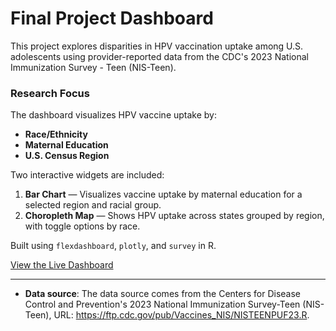 # Final Project Dashboard

This project explores disparities in HPV vaccination uptake among U.S. adolescents using provider-reported data from the CDC's 2023 National Immunization Survey - Teen (NIS-Teen).

###  Research Focus

The dashboard visualizes HPV vaccine uptake by:
- **Race/Ethnicity**
- **Maternal Education**
- **U.S. Census Region**

Two interactive widgets are included:
1. **Bar Chart** — Visualizes vaccine uptake by maternal education for a selected region and racial group.
2. **Choropleth Map** — Shows HPV uptake across states grouped by region, with toggle options by race.

Built using `flexdashboard`, `plotly`, and `survey` in R.

[View the Live Dashboard](https://emilioemory.github.io/final-dashboard/)

---

- **Data source**: The data source comes from the Centers for Disease Control and Prevention's 2023 National Immunization Survey-Teen (NIS-Teen), URL: https://ftp.cdc.gov/pub/Vaccines_NIS/NISTEENPUF23.R.